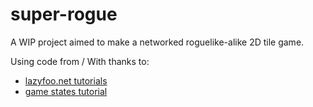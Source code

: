 super-rogue
=

A WIP project aimed to make a networked roguelike-alike 2D tile game.

Using code from / With thanks to:
 * [lazyfoo.net tutorials](http://lazyfoo.net/SDL_tutorials/index.php)
 * [game states tutorial](http://gamedevgeek.com/tutorials/managing-game-states-in-c/)
